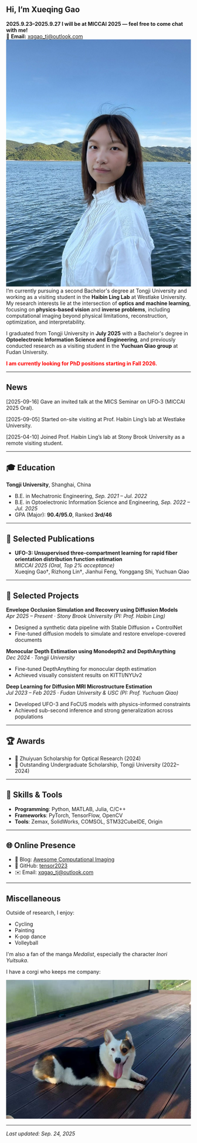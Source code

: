 <!-- ---
layout: about
title: About
permalink: /
subtitle: <a href='#'>Tongji University</a>. Shanghai, China. <br><a href='mailto:xqgao_tj@outlook.com'>xqgao_tj@outlook.com</a>

profile:
  align: right
  image: Me.jpg   # ✅ updated photo path
  image_circular: false
  more_info: >
    <p>B.E. in Optoelectronics</p>
    <p>School of Electronics and Information Engineering</p>
    <p>Tongji University, Shanghai</p>
    <p>Email: <a href="mailto:xqgao_tj@outlook.com">xqgao_tj@outlook.com</a></p>

selected_papers: true
social: true

announcements:
  enabled: true
  scrollable: true
  limit: 5

latest_posts:
  enabled: true
  scrollable: true
  limit: 3
--- -->

## Hi, I’m Xueqing Gao

**2025.9.23–2025.9.27 I will be at MICCAI 2025 — feel free to come chat with me!**  
📧 **Email:** [xqgao_tj@outlook.com](mailto:xqgao_tj@outlook.com)
![Me](Me.jpg)
I’m currently pursuing a second Bachelor's degree at Tongji University and working as a visiting student in the **Haibin Ling Lab** at Westlake University.  
My research interests lie at the intersection of **optics and machine learning**, focusing on **physics-based vision** and **inverse problems**, including computational imaging beyond physical limitations, reconstruction, optimization, and interpretability.  

I graduated from Tongji University in **July 2025** with a Bachelor's degree in **Optoelectronic Information Science and Engineering**, and previously conducted research as a visiting student in the **Yuchuan Qiao group** at Fudan University.  

**<span style="color:red">I am currently looking for PhD positions starting in Fall 2026.</span>**

---
## News
[2025-09-16] Gave an invited talk at the MICS Seminar on UFO‑3 (MICCAI 2025 Oral).

[2025-09-05] Started on-site visiting at Prof. Haibin Ling’s lab at Westlake University.

[2025-04-10] Joined Prof. Haibin Ling’s lab at Stony Brook University as a remote visiting student.

---

## 🎓 Education

**Tongji University**, Shanghai, China  
- B.E. in Mechatronic Engineering, *Sep. 2021 – Jul. 2022*  
- B.E. in Optoelectronic Information Science and Engineering, *Sep. 2022 – Jul. 2025*  
- GPA (Major): **90.4/95.0**, Ranked **3rd/46**

---

## 📄 Selected Publications

- **UFO-3: Unsupervised three-compartment learning for rapid fiber orientation distribution function estimation**  
  *MICCAI 2025 (Oral, Top 2% acceptance)*  
  Xueqing Gao†, Rizhong Lin†, Jianhui Feng, Yonggang Shi, Yuchuan Qiao

---

## 🧪 Selected Projects

**Envelope Occlusion Simulation and Recovery using Diffusion Models**  
*Apr 2025 – Present · Stony Brook University (PI: Prof. Haibin Ling)*  
- Designed a synthetic data pipeline with Stable Diffusion + ControlNet  
- Fine-tuned diffusion models to simulate and restore envelope-covered documents

**Monocular Depth Estimation using Monodepth2 and DepthAnything**  
*Dec 2024 · Tongji University*  
- Fine-tuned DepthAnything for monocular depth estimation  
- Achieved visually consistent results on KITTI/NYUv2

**Deep Learning for Diffusion MRI Microstructure Estimation**  
*Jul 2023 – Feb 2025 · Fudan University & USC (PI: Prof. Yuchuan Qiao)*  
- Developed UFO-3 and FoCUS models with physics-informed constraints  
- Achieved sub-second inference and strong generalization across populations

---

## 🏆 Awards

- 🏅 Zhuiyuan Scholarship for Optical Research (2024)  
- 🥇 Outstanding Undergraduate Scholarship, Tongji University (2022–2024)

---

## 🔧 Skills & Tools

- **Programming**: Python, MATLAB, Julia, C/C++  
- **Frameworks**: PyTorch, TensorFlow, OpenCV  
- **Tools**: Zemax, SolidWorks, COMSOL, STM32CubeIDE, Origin

---

## 🌐 Online Presence

- 🧠 Blog: [Awesome Computational Imaging](https://tensor2023.github.io/Awesome-Computational-Imaging/index.html)  
- 💼 GitHub: [tensor2023](https://github.com/tensor2023)  
- ✉️ Email: [xqgao_tj@outlook.com](mailto:xqgao_tj@outlook.com)

---

## Miscellaneous

Outside of research, I enjoy:

- Cycling
- Painting
- K-pop dance
- Volleyball

I'm also a fan of the manga *Medalist*, especially the character *Inori Yuitsuka*.

I have a corgi who keeps me company:

![My Corgi](Mydog.jpg)

---

_Last updated: Sep. 24, 2025_
